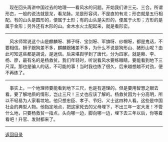 &emsp;现在回头再讲中国过去的地理——看风水的问题。开始我们讲三元、三合。所谓形峦，一般的说法就是龙，看龙脉。龙是形容词，不是直的有龙；形峦就是五行相配。有的山头是圆形的，便属于土形；有的山头是尖形的，便属于火形；方形的是属于金形；另外还有木形的山。金木水火土配起来，就是看形峦。
___
&emsp;风水师常说这个山是麒麟呀、狮子呀、宝剑呀、军旗呀、纱帽呀，都是鬼话，不要相信。狮子跟狗差不多，麒麟跟猪差不多，为什么不说是狗形山、猪形山呢？由此可知这些都是胡说，是迷信。后来堪舆学到了唐代，分为四家，就是赖、李、杨、廖，最有名的是杨救贫。我们年轻时，听说看风水要练眼睛，要能看到地下三尺深。那也是骗人的话，不可能的事！当时我也练了很久，后来越想越不对劲，便不再练了。
___
&emsp;事实上，一个地理师要能看到地下三尺，也是有道理的。但是要用智慧之眼去看。要了解地质的情形，岂止三尺！三丈也应该了解的。杨救贫因为十分高明，所以不轻易为人家看坟地。他只想忠臣、孝子、节妇、义士这四种人看。这些是中国社会的典型人物。他指定地点，把这家死去的父母埋下，不出三年一定大发！不管什么地，只要杨救贫一指点，头向哪一边，脚向哪一边，埋下去三年以后，你等着看吧！升官、发财都来了。
___
[返回目录](../../master/README.md#目录)